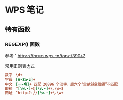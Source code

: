 # WPS 笔记

## 特有函数

### REGEXP() 函数

参考：<https://forum.wps.cn/topic/39047>

常用正则表达式

```ini
数字：\d+
字母：[A-Za-z]+
中文：[一-龟]+ 匹配 20896 个汉字，后六个“龠龡龢龣龤龥”不匹配
邮箱：^[\w.-]+@[\w.-]+\.\w+$
网址：^https?://[\w.-]+\.\w+
```
